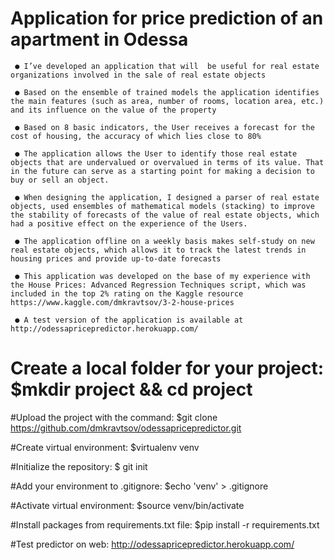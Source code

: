 # Application for price prediction of an apartment in Odessa

     ● I’ve developed an application that will  be useful for real estate organizations involved in the sale of real estate objects
     
     ● Based on the ensemble of trained models the application identifies the main features (such as area, number of rooms, location area, etc.) and its influence on the value of the property
     
     ● Based on 8 basic indicators, the User receives a forecast for the cost of housing, the accuracy of which lies close to 80%
     
     ● The application allows the User to identify those real estate objects that are undervalued or overvalued in terms of its value. That in the future can serve as a starting point for making a decision to buy or sell an object.
     
     ● When designing the application, I designed a parser of real estate objects, used ensembles of mathematical models (stacking) to improve the stability of forecasts of the value of real estate objects, which had a positive effect on the experience of the Users.
     
     ● The application offline on a weekly basis makes self-study on new real estate objects, which allows it to track the latest trends in housing prices and provide up-to-date forecasts
     
     ● This application was developed on the base of my experience with the House Prices: Advanced Regression Techniques script, which was included in the top 2% rating on the Kaggle resource https://www.kaggle.com/dmkravtsov/3-2-house-prices 
     
     ● A test version of the application is available at http://odessapricepredictor.herokuapp.com/ 

# Create a local folder for your project: $mkdir project && cd project

#Upload the project with the command: $git clone https://github.com/dmkravtsov/odessapricepredictor.git

#Create virtual environment:  $virtualenv venv

#Initialize the repository: $ git init

#Add your environment to .gitignore:  $echo 'venv' > .gitignore

#Activate virtual environment: $source venv/bin/activate

#Install packages from requirements.txt file: $pip install -r requirements.txt

#Test predictor on web: http://odessapricepredictor.herokuapp.com/
